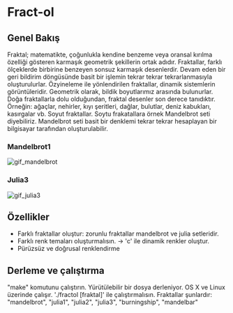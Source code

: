 # Fract-ol

## Genel Bakış

Fraktal; matematikte, çoğunlukla kendine benzeme veya oransal kırılma özelliği gösteren karmaşık geometrik şekillerin ortak adıdır. 
Fraktallar, farklı ölçeklerde birbirine benzeyen sonsuz karmaşık desenlerdir. Devam eden bir geri bildirim döngüsünde basit bir işlemin tekrar tekrar tekrarlanmasıyla oluşturulurlar. 
Özyineleme ile yönlendirilen fraktallar, dinamik sistemlerin görüntüleridir. 
Geometrik olarak, bildik boyutlarımız arasında bulunurlar.
Doğa fraktallarla dolu olduğundan, fraktal desenler son derece tanıdıktır. 
Örneğin: ağaçlar, nehirler, kıyı şeritleri, dağlar, bulutlar, deniz kabukları, kasırgalar vb. Soyut fraktallar.
Soytu frakatallara örnek Mandelbrot seti diyebiliriz. Mandelbrot seti basit bir denklemi tekrar tekrar hesaplayan bir bilgisayar tarafından oluşturulabilir.

### Mandelbrot1
![gif_mandelbrot](https://user-images.githubusercontent.com/81527587/176215675-e2629175-3e31-42ec-83f6-6a47034b96d8.gif)

### Julia3
![gif_julia3](https://user-images.githubusercontent.com/81527587/176213459-f8f1acef-25d6-457b-a393-7a1d4c05e414.gif)


## Özellikler
* Farklı fraktallar oluştur: zorunlu fraktallar mandelbrot ve julia setleridir.
* Farklı renk temaları oluşturmalısın. -> 'c' ile dinamik renkler oluştur.
* Pürüzsüz ve doğrusal renklendirme

## Derleme ve çalıştırma
"make" komutunu çalıştırın. Yürütülebilir bir dosya derleniyor. OS X ve Linux üzerinde çalışır.
'./fractol [fraktal]' ile çalıştırmalısın.
Fraktallar şunlardır: "mandelbrot", "julia1", "julia2", "julia3", "burningship", "mandelbar"

